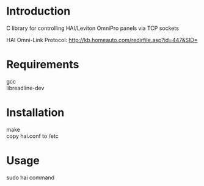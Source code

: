 Introduction
======
C library for controlling HAI/Leviton OmniPro panels via TCP sockets

HAI Omni-Link Protocol: http://kb.homeauto.com/redirfile.asp?id=447&SID=

Requirements
======
gcc\
libreadline-dev 

Installation
======
make\
copy hai.conf to /etc

Usage
======
sudo hai command
